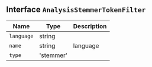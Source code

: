 ## Interface `AnalysisStemmerTokenFilter`

| Name | Type | Description |
| - | - | - |
| `language` | string | &nbsp; |
| `name` | string | language |
| `type` | 'stemmer' | &nbsp; |
